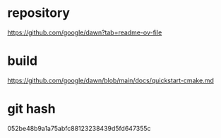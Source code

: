 # repository
https://github.com/google/dawn?tab=readme-ov-file

# build
https://github.com/google/dawn/blob/main/docs/quickstart-cmake.md

# git hash
052be48b9a1a75abfc88123238439d5fd647355c